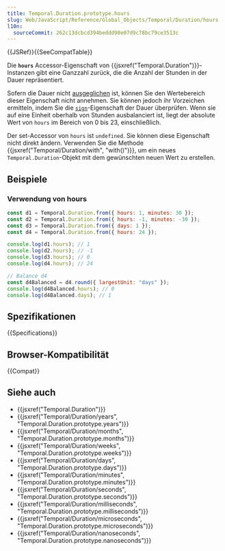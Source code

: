 ```yaml
---
title: Temporal.Duration.prototype.hours
slug: Web/JavaScript/Reference/Global_Objects/Temporal/Duration/hours
l10n:
  sourceCommit: 262c13dcbcd394beddd98e07d9c78bc79ce3513c
---
```


{{JSRef}}{{SeeCompatTable}}

Die **`hours`** Accessor-Eigenschaft von {{jsxref("Temporal.Duration")}}-Instanzen gibt eine Ganzzahl zurück, die die Anzahl der Stunden in der Dauer repräsentiert.

Sofern die Dauer nicht [ausgeglichen](/de/docs/Web/JavaScript/Reference/Global_Objects/Temporal/Duration#duration_balancing) ist, können Sie den Wertebereich dieser Eigenschaft nicht annehmen. Sie können jedoch ihr Vorzeichen ermitteln, indem Sie die [`sign`](/de/docs/Web/JavaScript/Reference/Global_Objects/Temporal/Duration/sign)-Eigenschaft der Dauer überprüfen. Wenn sie auf eine Einheit oberhalb von Stunden ausbalanciert ist, liegt der absolute Wert von `hours` im Bereich von 0 bis 23, einschließlich.

Der set-Accessor von `hours` ist `undefined`. Sie können diese Eigenschaft nicht direkt ändern. Verwenden Sie die Methode {{jsxref("Temporal/Duration/with", "with()")}}, um ein neues `Temporal.Duration`-Objekt mit dem gewünschten neuen Wert zu erstellen.

## Beispiele

### Verwendung von hours

```js
const d1 = Temporal.Duration.from({ hours: 1, minutes: 30 });
const d2 = Temporal.Duration.from({ hours: -1, minutes: -30 });
const d3 = Temporal.Duration.from({ days: 1 });
const d4 = Temporal.Duration.from({ hours: 24 });

console.log(d1.hours); // 1
console.log(d2.hours); // -1
console.log(d3.hours); // 0
console.log(d4.hours); // 24

// Balance d4
const d4Balanced = d4.round({ largestUnit: "days" });
console.log(d4Balanced.hours); // 0
console.log(d4Balanced.days); // 1
```

## Spezifikationen

{{Specifications}}

## Browser-Kompatibilität

{{Compat}}

## Siehe auch

- {{jsxref("Temporal.Duration")}}
- {{jsxref("Temporal/Duration/years", "Temporal.Duration.prototype.years")}}
- {{jsxref("Temporal/Duration/months", "Temporal.Duration.prototype.months")}}
- {{jsxref("Temporal/Duration/weeks", "Temporal.Duration.prototype.weeks")}}
- {{jsxref("Temporal/Duration/days", "Temporal.Duration.prototype.days")}}
- {{jsxref("Temporal/Duration/minutes", "Temporal.Duration.prototype.minutes")}}
- {{jsxref("Temporal/Duration/seconds", "Temporal.Duration.prototype.seconds")}}
- {{jsxref("Temporal/Duration/milliseconds", "Temporal.Duration.prototype.milliseconds")}}
- {{jsxref("Temporal/Duration/microseconds", "Temporal.Duration.prototype.microseconds")}}
- {{jsxref("Temporal/Duration/nanoseconds", "Temporal.Duration.prototype.nanoseconds")}}
